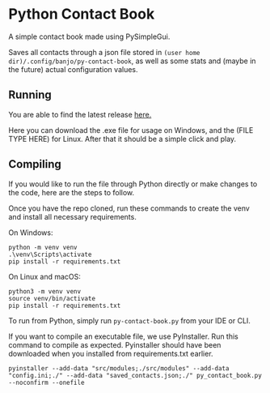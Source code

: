 # Python Contact Book

A simple contact book made using PySimpleGui.

Saves all contacts through a json file stored in `(user home dir)/.config/banjo/py-contact-book`, 
as well as some stats and (maybe in the future) actual configuration values.

## Running
You are able to find the latest release [here.](https://github.com/BanjoTheBot/py_contact_book/releases)

Here you can download the .exe file for usage on Windows, and the (FILE TYPE HERE) for Linux. After that it should be a 
simple click and play.

## Compiling
If you would like to run the file through Python directly or make changes to the code, here are the steps to follow.

Once you have the repo cloned, run these commands to create the venv and install all necessary requirements.

On Windows:
```
python -m venv venv
.\venv\Scripts\activate
pip install -r requirements.txt
```

On Linux and macOS:
```
python3 -m venv venv
source venv/bin/activate
pip install -r requirements.txt
```

To run from Python, simply run `py-contact-book.py` from your IDE or CLI.

If you want to compile an executable file, we use PyInstaller. Run this command to compile as expected. 
Pyinstaller should have been downloaded when you installed from requirements.txt earlier.
```
pyinstaller --add-data "src/modules;./src/modules" --add-data "config.ini;./" --add-data "saved_contacts.json;./" py_contact_book.py --noconfirm --onefile
```